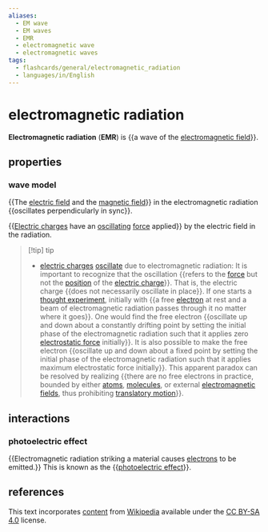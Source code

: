 ```yaml
---
aliases:
  - EM wave
  - EM waves
  - EMR
  - electromagnetic wave
  - electromagnetic waves
tags:
  - flashcards/general/electromagnetic_radiation
  - languages/in/English
---
```


# electromagnetic radiation

__Electromagnetic radiation__ (__EMR__) is {{a wave of the [electromagnetic field](electromagnetic%20field.md)}}. <!--SR:!2025-05-25,624,270-->

## properties

### wave model

{{The [electric field](electric%20field.md) and the [magnetic field](magnetic%20field.md)}} in the electromagnetic radiation {{oscillates perpendicularly in sync}}. <!--SR:!2025-05-29,628,270!2025-06-26,642,270-->

{{[Electric charges](electric%20charge.md) have an [oscillating](oscillation.md) [force](force.md) applied}} by the electric field in the radiation. <!--SR:!2024-04-10,208,210-->

> [!tip] tip
>
> - [electric charges](electric%20charge.md) [oscillate](oscillation.md) due to electromagnetic radiation: It is important to recognize that the oscillation {{refers to the [force](force.md) but not the [position](position%20(geometry).md) of the [electric charge](electric%20charge.md)}}. That is, the electric charge {{does not necessarily oscillate in place}}. If one starts a [thought experiment](thought%20experiment.md), initially with {{a free [electron](electron.md) at rest and a beam of electromagnetic radiation passes through it no matter where it goes}}. One would find the free electron {{oscillate up and down about a constantly drifting point by setting the initial phase of the electromagnetic radiation such that it applies zero [electrostatic force](Coulomb's%20law.md) initially}}. It is also possible to make the free electron {{oscillate up and down about a fixed point by setting the initial phase of the electromagnetic radiation such that it applies maximum electrostatic force initially}}. This apparent paradox can be resolved by realizing {{there are no free electrons in practice, bounded by either [atoms](atom.md), [molecules](molecule.md), or external [electromagnetic fields](electromagnetic%20field.md), thus prohibiting [translatory motion](translation%20(geometry).md)}}. <!--SR:!2024-02-18,17,295!2024-04-14,59,315!2024-02-26,19,255!2024-02-19,13,255!2024-04-06,52,315!2024-02-21,15,255-->

## interactions

### photoelectric effect

{{Electromagnetic radiation striking a material causes [electrons](electron.md) to be emitted.}} This is known as the {{[photoelectric effect](photoelectric%20effect.md)}}. <!--SR:!2024-12-27,429,230!2025-02-11,590,310-->

## references

This text incorporates [content](https://en.wikipedia.org/wiki/electromagnetic_radiation) from [Wikipedia](Wikipedia.md) available under the [CC BY-SA 4.0](https://creativecommons.org/licenses/by-sa/4.0/) license.

